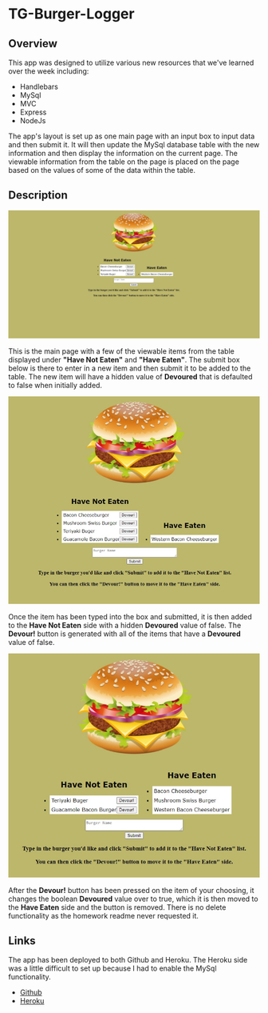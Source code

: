 # TG-Burger-Logger

## Overview

This app was designed to utilize various new resources that we've learned over the week including:
* Handlebars
* MySql
* MVC
* Express
* NodeJs

The app's layout is set up as one main page with an input box to input data and then submit it. It will then update the MySql database table with the new information and then display the information on the current page. The viewable information from the table on the page is placed on the page based on the values of some of the data within the table.

## Description

![Main Page](./public/assets/img/Screenshot.jpg)

This is the main page with a few of the viewable items from the table displayed under **"Have Not Eaten"** and **"Have Eaten"**. The submit box below is there to enter in a new item and then submit it to be added to the table. The new item will have a hidden value of **Devoured** that is defaulted to false when initially added.

![Item Added](./public/assets/img/Screenshot2.jpg)

Once the item has been typed into the box and submitted, it is then added to the **Have Not Eaten** side with a hidden **Devoured** value of false. The **Devour!** button is generated with all of the items that have a **Devoured** value of false.

![Item Devoured](./public/assets/img/Screenshot3.jpg)

After the **Devour!** button has been pressed on the item of your choosing, it changes the boolean **Devoured** value over to true, which it is then moved to the **Have Eaten** side and the button is removed. There is no delete functionality as the homework readme never requested it.

## Links

The app has been deployed to both Github and Heroku. The Heroku side was a little difficult to set up because I had to enable the MySql functionality.

* [Github](https://github.com/Teknix420/TG-Burger-Logger)
* [Heroku](https://tg-burger-logger.herokuapp.com/)